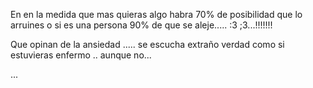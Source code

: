 
En en la medida que mas quieras algo habra 70% de posibilidad que lo arruines o si es una persona 90% de que se aleje..... :3 ;3...!!!!!!!

Que opinan de la ansiedad ..... se escucha extraño verdad como si estuvieras enfermo .. aunque no...
  
...
